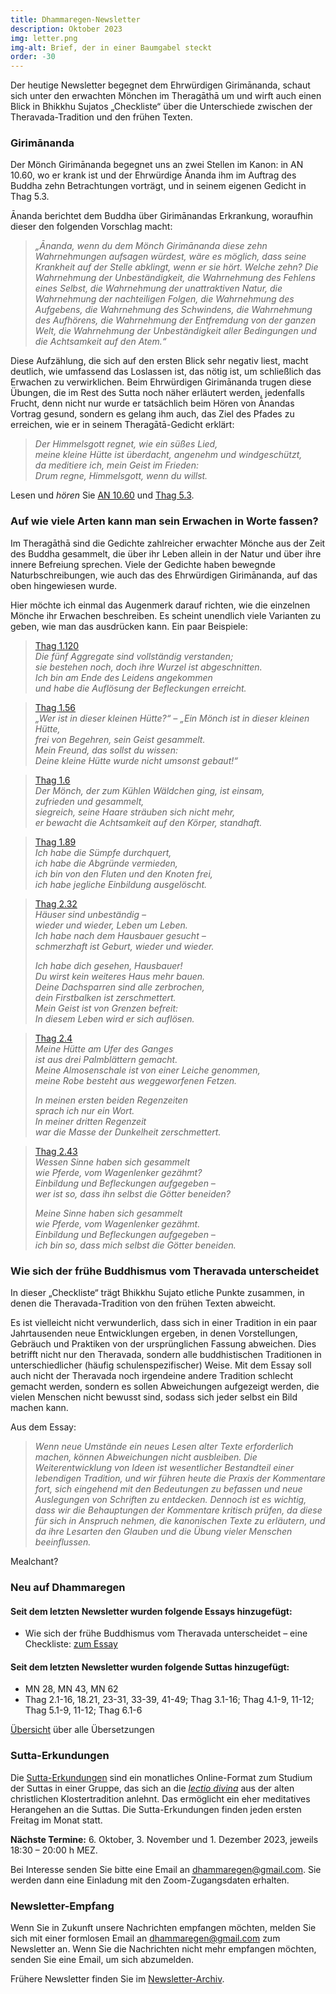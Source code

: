 ```yaml
---
title: Dhammaregen-Newsletter
description: Oktober 2023
img: letter.png
img-alt: Brief, der in einer Baumgabel steckt
order: -30
---
```


Der heutige Newsletter begegnet dem Ehrwürdigen Girimānanda, schaut sich unter den erwachten Mönchen im Theragāthā um und wirft auch einen Blick in Bhikkhu Sujatos „Checkliste“ über die Unterschiede zwischen der Theravada-Tradition und den frühen Texten.

### Girimānanda

Der Mönch Girimānanda begegnet uns an zwei Stellen im Kanon: in AN 10.60, wo er krank ist und der Ehrwürdige Ānanda ihm im Auftrag des Buddha zehn Betrachtungen vorträgt, und in seinem eigenen Gedicht in Thag 5.3.

Ānanda berichtet dem Buddha über Girimānandas Erkrankung, woraufhin dieser den folgenden Vorschlag macht:

>*„Ānanda, wenn du dem Mönch Girimānanda diese zehn Wahrnehmungen aufsagen würdest, wäre es möglich, dass seine Krankheit auf der Stelle abklingt, wenn er sie hört. Welche zehn? Die Wahrnehmung der Unbeständigkeit, die Wahrnehmung des Fehlens eines Selbst, die Wahrnehmung der unattraktiven Natur, die Wahrnehmung der nachteiligen Folgen, die Wahrnehmung des Aufgebens, die Wahrnehmung des Schwindens, die Wahrnehmung des Aufhörens, die Wahrnehmung der Entfremdung von der ganzen Welt, die Wahrnehmung der Unbeständigkeit aller Bedingungen und die Achtsamkeit auf den Atem.“*

Diese Aufzählung, die sich auf den ersten Blick sehr negativ liest, macht deutlich, wie umfassend das Loslassen ist, das nötig ist, um schließlich das Erwachen zu verwirklichen. Beim Ehrwürdigen Girimānanda trugen diese Übungen, die im Rest des Sutta noch näher erläutert werden, jedenfalls Frucht, denn nicht nur wurde er tatsächlich beim Hören von Ānandas Vortrag gesund, sondern es gelang ihm auch, das Ziel des Pfades zu erreichen, wie er in seinem Theragātā-Gedicht erklärt:

>*Der Himmelsgott regnet, wie ein süßes Lied,*  
>*meine kleine Hütte ist überdacht, angenehm und windgeschützt,*  
>*da meditiere ich, mein Geist im Frieden:*  
>*Drum regne, Himmelsgott, wenn du willst.*

Lesen und *hören* Sie [AN 10.60](#/sutta/an10.60/de/sabbamitta) und [Thag 5.3](#/sutta/thag5.3/de/sabbamitta).

### Auf wie viele Arten kann man sein Erwachen in Worte fassen?

Im Theragāthā sind die Gedichte zahlreicher erwachter Mönche aus der Zeit des Buddha gesammelt, die über ihr Leben allein in der Natur und über ihre innere Befreiung sprechen. Viele der Gedichte haben bewegnde Naturbschreibungen, wie auch das des Ehrwürdigen Girimānanda, auf das oben hingewiesen wurde.

Hier möchte ich einmal das Augenmerk darauf richten, wie die einzelnen Mönche ihr Erwachen beschreiben. Es scheint unendlich viele Varianten zu geben, wie man das ausdrücken kann. Ein paar Beispiele:

>[Thag 1.120](#/sutta/thag1.120/de/sabbamitta)  
>*Die fünf Aggregate sind vollständig verstanden;*    
>*sie bestehen noch, doch ihre Wurzel ist abgeschnitten.*    
>*Ich bin am Ende des Leidens angekommen*    
>*und habe die Auflösung der Befleckungen erreicht.*


>[Thag 1.56](#/sutta/thag1.56/de/sabbamitta)  
>*„Wer ist in dieser kleinen Hütte?“ – „Ein Mönch ist in dieser kleinen Hütte,*  
>*frei von Begehren, sein Geist gesammelt.*  
>*Mein Freund, das sollst du wissen:*  
>*Deine kleine Hütte wurde nicht umsonst gebaut!“*


>[Thag 1.6](#/sutta/thag1.6/de/sabbamitta)  
>*Der Mönch, der zum Kühlen Wäldchen ging, ist einsam,*  
>*zufrieden und gesammelt,*  
>*siegreich, seine Haare sträuben sich nicht mehr,*  
>*er bewacht die Achtsamkeit auf den Körper, standhaft.*


>[Thag 1.89](#/sutta/thag1.89/de/sabbamitta)  
>*Ich habe die Sümpfe durchquert,*  
>*ich habe die Abgründe vermieden,*  
>*ich bin von den Fluten und den Knoten frei,*  
>*ich habe jegliche Einbildung ausgelöscht.*


>[Thag 2.32](#/sutta/thag2.32/de/sabbamitta)  
>*Häuser sind unbeständig –*  
>*wieder und wieder, Leben um Leben.*  
>*Ich habe nach dem Hausbauer gesucht –*  
>*schmerzhaft ist Geburt, wieder und wieder.*
>
>*Ich habe dich gesehen, Hausbauer!*  
>*Du wirst kein weiteres Haus mehr bauen.*  
>*Deine Dachsparren sind alle zerbrochen,*  
>*dein Firstbalken ist zerschmettert.*  
>*Mein Geist ist von Grenzen befreit:*  
>*In diesem Leben wird er sich auflösen.*


>[Thag 2.4](#/sutta/thag2.4/de/sabbamitta)  
>*Meine Hütte am Ufer des Ganges*  
>*ist aus drei Palmblättern gemacht.*  
>*Meine Almosenschale ist von einer Leiche genommen,*  
>*meine Robe besteht aus weggeworfenen Fetzen.*
>
>*In meinen ersten beiden Regenzeiten*  
>*sprach ich nur ein Wort.*  
>*In meiner dritten Regenzeit*  
>*war die Masse der Dunkelheit zerschmettert.*


>[Thag 2.43](#/sutta/thag2.43/de/sabbamitta)  
>*Wessen Sinne haben sich gesammelt*  
>*wie Pferde, vom Wagenlenker gezähmt?*  
>*Einbildung und Befleckungen aufgegeben –*  
>*wer ist so, dass ihn selbst die Götter beneiden?*
>
>*Meine Sinne haben sich gesammelt*  
>*wie Pferde, vom Wagenlenker gezähmt.*  
>*Einbildung und Befleckungen aufgegeben –*  
>*ich bin so, dass mich selbst die Götter beneiden.*

### Wie sich der frühe Buddhismus vom Theravada unterscheidet

In dieser „Checkliste“ trägt Bhikkhu Sujato etliche Punkte zusammen, in denen die Theravada-Tradition von den frühen Texten abweicht.

Es ist vielleicht nicht verwunderlich, dass sich in einer Tradition in ein paar Jahrtausenden neue Entwicklungen ergeben, in denen Vorstellungen, Gebräuch und Praktiken von der ursprünglichen Fassung abweichen. Dies betrifft nicht nur den Theravada, sondern alle buddhistischen Traditionen in unterschiedlicher (häufig schulenspezifischer) Weise. Mit dem Essay soll auch nicht der Theravada noch irgendeine andere Tradition schlecht gemacht werden, sondern es sollen Abweichungen aufgezeigt werden, die vielen Menschen nicht bewusst sind, sodass sich jeder selbst ein Bild machen kann.

Aus dem Essay:
>*Wenn neue Umstände ein neues Lesen alter Texte erforderlich machen, können Abweichungen nicht ausbleiben. Die Weiterentwicklung von Ideen ist wesentlicher Bestandteil einer lebendigen Tradition, und wir führen heute die Praxis der Kommentare fort, sich eingehend mit den Bedeutungen zu befassen und neue Auslegungen von Schriften zu entdecken. Dennoch ist es wichtig, dass wir die Behauptungen der Kommentare kritisch prüfen, da diese für sich in Anspruch nehmen, die kanonischen Texte zu erläutern, und da ihre Lesarten den Glauben und die Übung vieler Menschen beeinflussen.*



Mealchant?

### Neu auf Dhammaregen

#### Seit dem letzten Newsletter wurden folgende Essays hinzugefügt:
- Wie sich der frühe Buddhismus vom Theravada unterscheidet – eine Checkliste: [zum Essay](#/wili/buddhismuskunde/frueh-theravada)

#### Seit dem letzten Newsletter wurden folgende Suttas hinzugefügt:
- MN 28, MN 43, MN 62
- Thag 2.1-16, 18.21, 23-31, 33-39, 41-49; Thag 3.1-16; Thag 4.1-9, 11-12; Thag 5.1-9, 11-12; Thag 6.1-6

[Übersicht](#/wiki/uebersetzung/uebersicht) über alle Übersetzungen

### Sutta-Erkundungen 

Die [Sutta-Erkundungen](#/wiki/erkundung) sind ein monatliches Online-Format zum Studium der Suttas in einer Gruppe, das sich an die [*lectio divina*](https://de.wikipedia.org/wiki/Lectio_divina) aus der alten christlichen Klostertradition anlehnt. Das ermöglicht ein eher meditatives Herangehen an die Suttas. Die Sutta-Erkundungen finden jeden ersten Freitag im Monat statt. 

**Nächste Termine:** 6. Oktober, 3. November und 1. Dezember 2023, jeweils 18:30 – 20:00 h MEZ.

Bei Interesse senden Sie bitte eine Email an [dhammaregen@gmail.com](mailto:dhammaregen@gmail.com). Sie werden dann eine Einladung mit den Zoom-Zugangsdaten erhalten.

### Newsletter-Empfang

Wenn Sie in Zukunft unsere Nachrichten empfangen möchten, melden Sie sich mit einer formlosen Email an [dhammaregen@gmail.com](mailto:dhammaregen@gmail.com) zum Newsletter an. Wenn Sie die Nachrichten nicht mehr empfangen möchten, senden Sie eine Email, um sich abzumelden. 

Frühere Newsletter finden Sie im [Newsletter-Archiv](#/wiki/news/inhalt).
  
